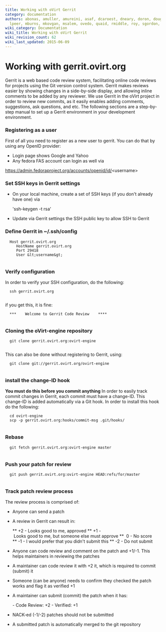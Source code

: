 ```yaml
---
title: Working with oVirt Gerrit
category: documentation
authors: abonas, amuller, amureini, asaf, dcaroest, dneary, doron, dougsland, iheim,
  lpeer, mburns, mkovgan, msalem, ovedo, quaid, rmiddle, roy, sgordon, vered
wiki_category: Documentation
wiki_title: Working with oVirt Gerrit
wiki_revision_count: 62
wiki_last_updated: 2015-06-09
---
```


# Working with gerrit.ovirt.org

Gerrit is a web based code review system, facilitating online code reviews for projects using the Git version control system. Gerrit makes reviews easier by showing changes in a side-by-side display, and allowing inline comments to be added by any reviewer. We use Gerrit in the oVirt project in order to review new commits, as it easily enables adding comments, suggestions, ask questions, and etc. The following sections are a step-by-step manual to set up a Gerrit environment in your development environment.

### Registering as a user

First of all you need to register as a new user to gerrit. You can do that by using any OpenID provider:

*   Login page shows Google and Yahoo
*   Any fedora FAS account can login as well via

<https://admin.fedoraproject.org/accounts/openid/id/>&lt;username&gt;

### Set SSH keys in Gerrit settings

*   On your local machine, create a set of SSH keys (if you don't already have one) via

      'ssh-keygen -t rsa'
       

*   Update via Gerrit settings the SSH public key to allow SSH to Gerrit

### Define Gerrit in ~/.ssh/config

      Host gerrit.ovirt.org
         HostName gerrit.ovirt.org
         Port 29418
         User &lt;username&gt;
       

### Verify configuration

In order to verify your SSH configuration, do the following:

      ssh gerrit.ovirt.org
       

if you get this, it is fine:

      ***    Welcome to Gerrit Code Review    ****
       

### Cloning the oVirt-engine repository

      git clone gerrit.ovirt.org:ovirt-engine
       

This can also be done without registering to Gerrit, using:

      git clone git://gerrit.ovirt.org/ovirt-engine
       

### install the change-ID hook

**You must do this before you commit anything**
In order to easily track commit changes in Gerrit, each commit must have a change-ID. This change-ID is added automatically via a Git hook. In order to install this hook do the following:

      cd ovirt-engine
      scp -p gerrit.ovirt.org:hooks/commit-msg .git/hooks/
       

### Rebase

      git fetch gerrit.ovirt.org:ovirt-engine master
       

### Push your patch for review

      git push gerrit.ovirt.org:ovirt-engine HEAD:refs/for/master
       

### Track patch review process

The review process is comprised of:

*   Anyone can send a patch
*   A review in Gerrit can result in:

      ** +2 - Looks good to me, approved
      ** +1 - Looks good to me, but someone else must approve
      **  0 - No score
      ** -1 - I would prefer that you didn't submit this
      ** -2 - Do not submit

*   Anyone can code review and comment on the patch and +1/-1. This helps maintainers in reviewing the patches
*   A maintainer can code review it with +2 it, which is required to commit (submit) it
*   Someone (can be anyone) needs to confirm they checked the patch works and flag it as verified +1
*   A maintainer can submit (commit) the patch when it has:

      - Code Review: +2
      - Verified: +1

*   NACK-ed (-1/-2) patches should not be submitted
*   A submitted patch is automatically merged to the git repository
